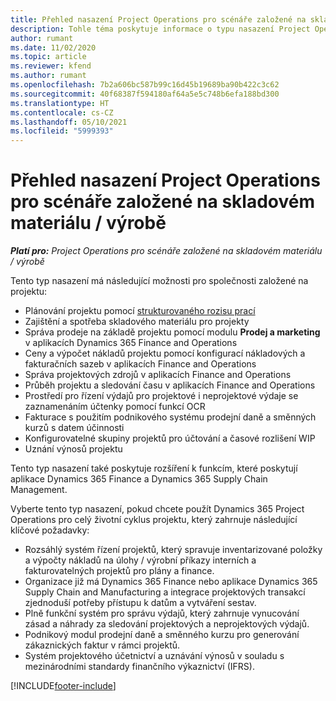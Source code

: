 ```yaml
---
title: Přehled nasazení Project Operations pro scénáře založené na skladovém materiálu / výrobě
description: Tohle téma poskytuje informace o typu nasazení Project Operations pro scénáře založené na skladovém materiálu / výrobě.
author: rumant
ms.date: 11/02/2020
ms.topic: article
ms.reviewer: kfend
ms.author: rumant
ms.openlocfilehash: 7b2a606bc587b99c16d45b19689ba90b422c3c62
ms.sourcegitcommit: 40f68387f594180af64a5e5c748b6efa188bd300
ms.translationtype: HT
ms.contentlocale: cs-CZ
ms.lasthandoff: 05/10/2021
ms.locfileid: "5999393"
---
```

# <a name="project-operations-for-stockedproduction-based-scenarios-deployment-overview"></a>Přehled nasazení Project Operations pro scénáře založené na skladovém materiálu / výrobě

_**Platí pro:** Project Operations pro scénáře založené na skladovém materiálu / výrobě_


Tento typ nasazení má následující možnosti pro společnosti založené na projektu:

- Plánování projektu pomocí [strukturovaného rozisu prací](work-breakdown-structures.md)
- Zajištění a spotřeba skladového materiálu pro projekty
- Správa prodeje na základě projektu pomocí modulu **Prodej a marketing** v aplikacích Dynamics 365 Finance and Operations
- Ceny a výpočet nákladů projektu pomocí konfigurací nákladových a fakturačních sazeb v aplikacích Finance and Operations
- Správa projektových zdrojů v aplikacích Finance and Operations
- Průběh projektu a sledování času v aplikacích Finance and Operations
- Prostředí pro řízení výdajů pro projektové i neprojektové výdaje se zaznamenáním účtenky pomocí funkcí OCR
- Fakturace s použitím podnikového systému prodejní daně a směnných kurzů s datem účinnosti
- Konfigurovatelné skupiny projektů pro účtování a časové rozlišení WIP
- Uznání výnosů projektu

Tento typ nasazení také poskytuje rozšíření k funkcím, které poskytují aplikace Dynamics 365 Finance a Dynamics 365 Supply Chain Management.

Vyberte tento typ nasazení, pokud chcete použít Dynamics 365 Project Operations pro celý životní cyklus projektu, který zahrnuje následující klíčové požadavky:

- Rozsáhlý systém řízení projektů, který spravuje inventarizované položky a výpočty nákladů na úlohy / výrobní příkazy interních a fakturovatelných projektů pro plány a finance.
- Organizace již má Dynamics 365 Finance nebo aplikace Dynamics 365 Supply Chain and Manufacturing a integrace projektových transakcí zjednoduší potřeby přístupu k datům a vytváření sestav.
- Plně funkční systém pro správu výdajů, který zahrnuje vynucování zásad a náhrady za sledování projektových a neprojektových výdajů.
- Podnikový modul prodejní daně a směnného kurzu pro generování zákaznických faktur v rámci projektů.
- Systém projektového účetnictví a uznávání výnosů v souladu s mezinárodními standardy finančního výkaznictví (IFRS).



[!INCLUDE[footer-include](../includes/footer-banner.md)]